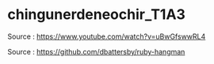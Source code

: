 # chingunerdeneochir_T1A3
 
 Source : https://www.youtube.com/watch?v=uBwGfswwRL4

 Source : https://github.com/dbattersby/ruby-hangman